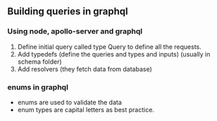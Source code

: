 ## Building queries in graphql

### Using node, apollo-server and graphql
1. Define initial query called type Query to define all the requests.
2. Add typedefs (define the queries and types and inputs) (usually in schema folder)
3. Add resolvers (they fetch data from database)

### enums in graphql
 - enums are used to validate the data
 - enum types are capital letters as best practice.